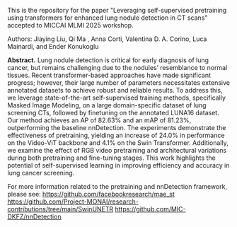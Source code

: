 This is the repository for the paper "Leveraging self-supervised pretraining using transformers for enhanced lung nodule detection in CT scans" accepted to MICCAI MLMI 2025 workshop.

Authors: Jiaying Liu, Qi Ma , Anna Corti, Valentina D. A. Corino, Luca Mainardi, and Ender Konukoglu

**Abstract.** Lung nodule detection is critical for early diagnosis of lung cancer, but remains challenging due to the nodules’ resemblance to normal tissues. Recent transformer-based approaches have made significant progress; however, their large number of parameters necessitates extensive annotated datasets to achieve robust and reliable results. To address this, we leverage state-of-the-art self-supervised training methods, specifically Masked Image Modeling, on a large domain-specific dataset of lung screening CTs, followed by finetuning on the annotated LUNA16 dataset. Our method achieves an AP of 82.63% and an mAP of 81.23%, outperforming the baseline nnDetection. The experiments demonstrate the effectiveness of pretraining, yielding an increase of 24.0% in performance on the Video-ViT backbone and 4.1% on the Swin Transformer. Additionally, we examine the effect of RGB video pretraining and architectural variations during both pretraining and fine-tuning stages. This work highlights the potential of self-supervised learning in improving efficiency and accuracy in lung cancer screening.

For more information related to the pretraining and nnDetection framework, please see:
https://github.com/facebookresearch/mae_st
https://github.com/Project-MONAI/research-contributions/tree/main/SwinUNETR
https://github.com/MIC-DKFZ/nnDetection 
